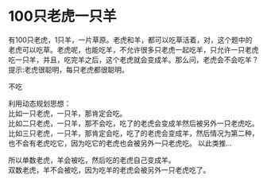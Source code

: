 # 100只老虎一只羊

有100只老虎，1只羊，一片草原。老虎和羊，都可以吃草活着，对，这个题中的老虎可以吃草。老虎呢，也能吃羊，不允许很多只老虎一起吃羊，只允许一只老虎吃一只羊，并且，吃完羊之后，这个老虎就会变成羊。那么问，老虎会不会吃羊？ 提示:老虎很聪明，每只老虎都很聪明。  

不吃

利用动态规划思想：  
比如一只老虎，一只羊，那肯定会吃。  
比如二只老虎，一只羊，那不会吃，吃了的老虎会变成羊然后被另外一只老虎吃。  
比如三只老虎，一只羊，那肯定会吃，吃了的老虎会变成羊，然后情况为第二种，也不会有老虎吃它，因为吃它的老虎也会被另外一只老虎吃。
以此类推...  

所以单数老虎，羊会被吃，然后吃的老虎自己变成羊。  
双数老虎，羊不会被吃，因为吃羊的老虎会被另外一只老虎吃了。  
